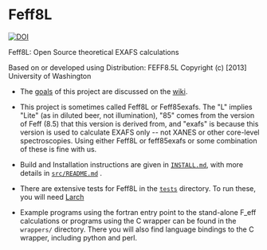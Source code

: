 Feff8L
======

[![DOI](https://zenodo.org/badge/doi/10.5281/zenodo.20629.svg)](https://doi.org/10.5281/zenodo.20629)

Feff8L: Open Source theoretical EXAFS calculations

Based on or developed using Distribution: FEFF8.5L Copyright (c) [2013] University of Washington

 * The [goals](https://github.com/xraypy/feff85exafs/wiki/Goals-of-the-feff85exafs-project) of this
   project are discussed on the [wiki](https://github.com/xraypy/feff85exafs/wiki).

 * This project is sometimes called Feff8L or Feff85exafs.  The "L" implies "Lite" (as in diluted
   beer, not illumination), "85" comes from the version of Feff (8.5) that this version is derived
   from, and "exafs" is because this version is used to calculate EXAFS only -- not XANES or other
   core-level spectroscopies.  Using either Feff8L or feff85exafs or some combination of these is
   fine with us.

* Build and Installation instructions are given in [`INSTALL.md`](INSTALL.md), with more details in
 [`src/README.md`](src/README.md) .

* There are extensive tests for Feff8L in the [`tests`](tests) directory.  To run these, you will
  need [Larch](https://github.com/xraypy/xraylarch)

* Example programs using the fortran entry point to the stand-alone F_eff calculations or programs
  using the C wrapper can be found in the `wrappers/` directory.  There you will also find language
  bindings to the C wrapper, including python and perl.
